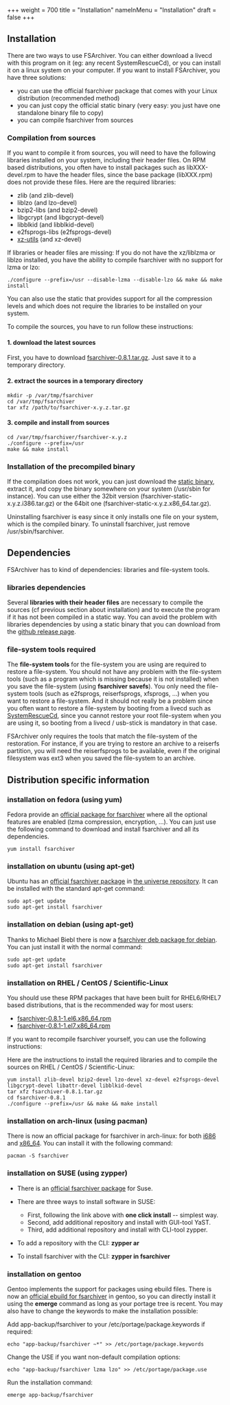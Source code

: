 +++
weight = 700
title = "Installation"
nameInMenu = "Installation"
draft = false
+++

## Installation
There are two ways to use FSArchiver. You can either download a livecd with this
program on it (eg: any recent SystemRescueCd), or you can install it on a linux
system on your computer. If you want to install FSArchiver, you have three
solutions:

* you can use the official fsarchiver package that comes with your Linux
distribution (recommended method)
* you can just copy the official static binary (very easy: you just have one
standalone binary file to copy)
* you can compile fsarchiver from sources

### Compilation from sources
If you want to compile it from sources, you will need to have the following
libraries installed on your system, including their header files. On RPM based distributions, you often have to install packages such as libXXX-devel.rpm to have the header files, since the base package (libXXX.rpm) does not provide these files. Here are the required libraries:

* zlib (and zlib-devel)
* liblzo (and lzo-devel)
* bzip2-libs (and bzip2-devel)
* libgcrypt (and libgcrypt-devel)
* libblkid (and libblkid-devel)
* e2fsprogs-libs (e2fsprogs-devel)
* [xz-utils](http://tukaani.org/xz/) (and xz-devel)

If libraries or header files are missing: If you do not have the xz/liblzma or
liblzo installed, you have the ability to compile fsarchiver with no support for
lzma or lzo:
```
./configure --prefix=/usr --disable-lzma --disable-lzo && make && make install
```

You can also use the static that provides support for all the compression levels
and which does not require the libraries to be installed on your system.

To compile the sources, you have to run follow these instructions:

#### 1. download the latest sources
First, you have to download 
[fsarchiver-0.8.1.tar.gz](https://github.com/fdupoux/fsarchiver/releases/download/0.8.1/fsarchiver-0.8.1.tar.gz).
Just save it to a temporary directory.

#### 2. extract the sources in a temporary directory
```
mkdir -p /var/tmp/fsarchiver
cd /var/tmp/fsarchiver
tar xfz /path/to/fsarchiver-x.y.z.tar.gz
```

#### 3. compile and install from sources
``` 
cd /var/tmp/fsarchiver/fsarchiver-x.y.z
./configure --prefix=/usr
make && make install
```
### Installation of the precompiled binary

If the compilation does not work, you can just download the
[static binary](https://github.com/fdupoux/fsarchiver/releases), extract it, and
copy the binary somewhere on your system (/usr/sbin for instance). You can use
either the 32bit version (fsarchiver-static-x.y.z.i386.tar.gz) or the 64bit one
(fsarchiver-static-x.y.z.x86_64.tar.gz).

Uninstalling fsarchiver is easy since it only installs one file on your system,
which is the compiled binary. To uninstall fsarchiver, just remove
/usr/sbin/fsarchiver.

## Dependencies
FSArchiver has to kind of dependencies: libraries and file-system tools.

### libraries dependencies
Several **libraries with their header files** are necessary to compile the sources
(cf previous section about installation) and to execute the program if it has
not been compiled in a static way. You can avoid the problem with libraries
dependencies by using a static binary that you can download from the
[github release page](https://github.com/fdupoux/fsarchiver/releases).

### file-system tools required
The **file-system tools** for the file-system you are using are required to
restore a file-system.
You should not have any problem with the file-system tools (such as a program
which is missing because it is not installed) when you save the file-system
(using **fsarchiver savefs**). You only need the file-system tools
(such as e2fsprogs, reiserfsprogs, xfsprogs, ...) when you want to restore a
file-system. And it should not really be a problem since you often want to
restore a file-system by booting from a livecd such as
[SystemRescueCd](http://www.system-rescue-cd.org), since you cannot restore your
root file-system when you are using it, so booting from a livecd / usb-stick is
mandatory in that case.

FSArchiver only requires the tools that match the file-system of the restoration.
For instance, if you are trying to restore an archive to a reiserfs partition,
you will need the reiserfsprogs to be available, even if the original filesystem
was ext3 when you saved the file-system to an archive.

## Distribution specific information
### installation on fedora (using yum)
Fedora provide an [official package for fsarchiver](http://koji.fedoraproject.org/koji/packageinfo?packageID=7733)
where all the optional features are enabled (lzma compression, encryption, ...).
You can just use the following command to download and install fsarchiver and
all its dependencies.
```
yum install fsarchiver
```
### installation on ubuntu (using apt-get)
Ubuntu has an [official fsarchiver package](http://packages.ubuntu.com/xenial/fsarchiver)
in [the universe repository](https://help.ubuntu.com/community/Repositories/Ubuntu).
It can be installed with the standard apt-get command:
```
sudo apt-get update
sudo apt-get install fsarchiver
```

### installation on debian (using apt-get)
Thanks to Michael Biebl there is now a [fsarchiver deb package for debian](https://packages.debian.org/stable/fsarchiver).
You can just install it with the normal command:
```
sudo apt-get update
sudo apt-get install fsarchiver
```

### installation on RHEL / CentOS / Scientific-Linux
You should use these RPM packages that have been built for RHEL6/RHEL7 based
distributions, that is the recommended way for most users:

* [fsarchiver-0.8.1-1.el6.x86_64.rpm](https://github.com/fdupoux/fsarchiver/releases/download/0.8.1/fsarchiver-0.8.1-1.el6.x86_64.rpm)
* [fsarchiver-0.8.1-1.el7.x86_64.rpm](https://github.com/fdupoux/fsarchiver/releases/download/0.8.1/fsarchiver-0.8.1-1.el7.x86_64.rpm)

If you want to recompile fsarchiver yourself, you can use the following instructions:

Here are the instructions to install the required libraries and to compile the
sources on RHEL / CentOS / Scientific-Linux:
```
yum install zlib-devel bzip2-devel lzo-devel xz-devel e2fsprogs-devel libgcrypt-devel libattr-devel libblkid-devel
tar xfz fsarchiver-0.8.1.tar.gz
cd fsarchiver-0.8.1
./configure --prefix=/usr && make && make install
```

### installation on arch-linux (using pacman)
There is now an official package for fsarchiver in arch-linux: for both
[i686](http://www.archlinux.org/packages/extra/i686/fsarchiver/) and
[x86_64](http://www.archlinux.org/packages/extra/x86_64/fsarchiver/).
You can install it with the following command:
```
pacman -S fsarchiver
```

### installation on SUSE (using zypper)
* There is an
[official fsarchiver package](https://software.opensuse.org/package/fsarchiver?search_term=fsarchiver)
for Suse.

* There are three ways to install software in SUSE:
  * First, following the link above with **one click install** -- simplest way.
  * Second, add additional repository and install with GUI-tool YaST.
  * Third, add additional repository and install with CLI-tool zypper.
* To add a repository with the CLI: **zypper ar <repository-url>**
* To install fsarchiver with the CLI: **zypper in fsarchiver**

### installation on gentoo
Gentoo implements the support for packages using ebuild files. There is now an
[official ebuild for
fsarchiver](http://packages.gentoo.org/packages/app-backup/fsarchiver) in gentoo, so you can directly install it using the **emerge** command
as long as your portage tree is recent. You may also have to change the keywords
to make the installation possible:

Add app-backup/fsarchiver to your /etc/portage/package.keywords if required:

```
echo "app-backup/fsarchiver ~*" >> /etc/portage/package.keywords
```
Change the USE if you want non-default compilation options:

```
echo "app-backup/fsarchiver lzma lzo" >> /etc/portage/package.use
```
Run the installation command:

```
emerge app-backup/fsarchiver
```
